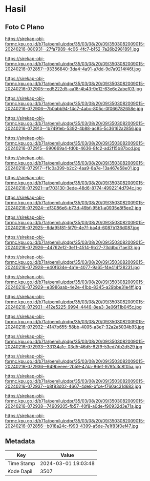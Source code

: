 # Hasil

## Foto C Plano

https://sirekap-obj-formc.kpu.go.id/b71a/pemilu/pdpr/35/03/08/20/09/3503082009015-20240216-080931--27fa7989-4c06-4fc7-b152-7a26b2981891.jpg

https://sirekap-obj-formc.kpu.go.id/b71a/pemilu/pdpr/35/03/08/20/09/3503082009015-20240216-072857--93356840-3da4-4a91-a7dd-9d7a9214f46f.jpg

https://sirekap-obj-formc.kpu.go.id/b71a/pemilu/pdpr/35/03/08/20/09/3503082009015-20240216-072905--ed5222d5-aa18-4b43-9e12-63e6c2abef03.jpg

https://sirekap-obj-formc.kpu.go.id/b71a/pemilu/pdpr/35/03/08/20/09/3503082009015-20240216-072906--7b0abb94-14c7-4abc-805c-0f066782658e.jpg

https://sirekap-obj-formc.kpu.go.id/b71a/pemilu/pdpr/35/03/08/20/09/3503082009015-20240216-072913--1b7491eb-5392-4b88-ac85-5c36162a2856.jpg

https://sirekap-obj-formc.kpu.go.id/b71a/pemilu/pdpr/35/03/08/20/09/3503082009015-20240216-072915--990669a4-fd0b-4636-8fc2-ad2f15b87bcd.jpg

https://sirekap-obj-formc.kpu.go.id/b71a/pemilu/pdpr/35/03/08/20/09/3503082009015-20240216-072917--f1c0a399-b2c2-4aa9-8a7e-13a467e58e01.jpg

https://sirekap-obj-formc.kpu.go.id/b71a/pemilu/pdpr/35/03/08/20/09/3503082009015-20240216-072921--af703130-3ede-48d6-8774-4992214d794c.jpg

https://sirekap-obj-formc.kpu.go.id/b71a/pemilu/pdpr/35/03/08/20/09/3503082009015-20240216-072924--df3086e6-b73d-49bf-95b1-a0935e8f5ee2.jpg

https://sirekap-obj-formc.kpu.go.id/b71a/pemilu/pdpr/35/03/08/20/09/3503082009015-20240216-072925--6da95f81-5f79-4e7f-ba4d-6087b136d087.jpg

https://sirekap-obj-formc.kpu.go.id/b71a/pemilu/pdpr/35/03/08/20/09/3503082009015-20240216-072926--44762e12-3e11-4514-9b27-73ddbc71ae33.jpg

https://sirekap-obj-formc.kpu.go.id/b71a/pemilu/pdpr/35/03/08/20/09/3503082009015-20240216-072928--e40f634e-4a1e-4077-9a65-f4e414f28231.jpg

https://sirekap-obj-formc.kpu.go.id/b71a/pemilu/pdpr/35/03/08/20/09/3503082009015-20240216-072929--e3986aab-4e2e-41bb-8345-a29bbe31e4ff.jpg

https://sirekap-obj-formc.kpu.go.id/b71a/pemilu/pdpr/35/03/08/20/09/3503082009015-20240216-072931--412e5225-9994-4446-8ea3-3e06f11b045c.jpg

https://sirekap-obj-formc.kpu.go.id/b71a/pemilu/pdpr/35/03/08/20/09/3503082009015-20240216-072932--4147b655-58bb-4005-a3e7-32a2a5034b93.jpg

https://sirekap-obj-formc.kpu.go.id/b71a/pemilu/pdpr/35/03/08/20/09/3503082009015-20240216-072933--33134a1e-03d5-46d5-82f9-53ed7db2d529.jpg

https://sirekap-obj-formc.kpu.go.id/b71a/pemilu/pdpr/35/03/08/20/09/3503082009015-20240216-072936--949beeee-2b59-47da-86ef-979fc3c8f05a.jpg

https://sirekap-obj-formc.kpu.go.id/b71a/pemilu/pdpr/35/03/08/20/09/3503082009015-20240216-072937--b8f83d02-4667-4de8-bfce-f760ac31d683.jpg

https://sirekap-obj-formc.kpu.go.id/b71a/pemilu/pdpr/35/03/08/20/09/3503082009015-20240216-072938--74909305-fb57-40f8-a0de-f90932d3e71a.jpg

https://sirekap-obj-formc.kpu.go.id/b71a/pemilu/pdpr/35/03/08/20/09/3503082009015-20240216-072856--b018a24c-f993-4399-a5de-7e1f83f0ef47.jpg


## Metadata

| Key        | Value               |
| ---------- | ------------------- |
| Time Stamp | 2024-03-01 19:03:48 |
| Kode Dapil | 3507                |




